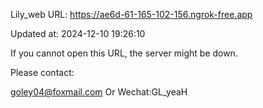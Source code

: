 Lily_web URL: https://ae6d-61-165-102-156.ngrok-free.app

Updated at: 2024-12-10 19:26:10

If you cannot open this URL, the server might be down.

Please contact: 

goley04@foxmail.com Or Wechat:GL_yeaH